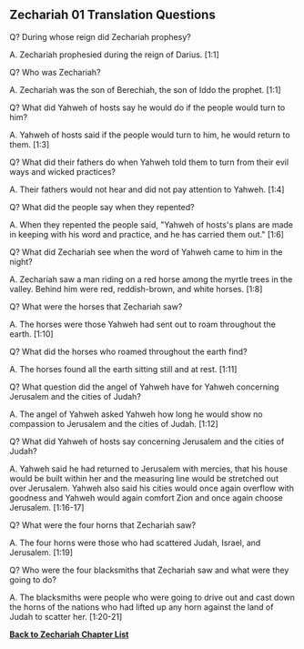 ## Zechariah 01 Translation Questions ##

Q? During whose reign did Zechariah prophesy?

A. Zechariah prophesied during the reign of Darius. [1:1]

Q? Who was Zechariah?

A. Zechariah was the son of Berechiah, the son of Iddo the prophet. [1:1]

Q? What did Yahweh of hosts say he would do if the people would turn to him?

A. Yahweh of hosts said if the people would turn to him, he would return to them. [1:3]

Q? What did their fathers do when Yahweh told them to turn from their evil ways and wicked practices?

A. Their fathers would not hear and did not pay attention to Yahweh. [1:4]

Q? What did the people say when they repented?

A. When they repented the people said, "Yahweh of hosts's plans are made in keeping with his word and practice, and he has carried them out." [1:6]

Q? What did Zechariah see when the word of Yahweh came to him in the night?

A. Zechariah saw a man riding on a red horse among the myrtle trees in the valley. Behind him were red, reddish-brown, and white horses. [1:8]

Q? What were the horses that Zechariah saw?

A. The horses were those Yahweh had sent out to roam throughout the earth. [1:10]

Q? What did the horses who roamed throughout the earth find?

A. The horses found all the earth sitting still and at rest. [1:11]

Q? What question did the angel of Yahweh have for Yahweh concerning Jerusalem and the cities of Judah?

A. The angel of Yahweh asked Yahweh how long he would show no compassion to Jerusalem and the cities of Judah. [1:12]

Q? What did Yahweh of hosts say concerning Jerusalem and the cities of Judah?

A. Yahweh said he had returned to Jerusalem with mercies, that his house would be built within her and the measuring line would be stretched out over Jerusalem. Yahweh also said his cities would once again overflow with goodness and Yahweh would again comfort Zion and once again choose Jerusalem. [1:16-17]

Q? What were the four horns that Zechariah saw?

A. The four horns were those who had scattered Judah, Israel, and Jerusalem. [1:19]

Q? Who were the four blacksmiths that Zechariah saw and what were they going to do?

A. The blacksmiths were people who were going to drive out and cast down the horns of the nations who had lifted up any horn against the land of Judah to scatter her. [1:20-21]

__[Back to Zechariah Chapter List](./)__

